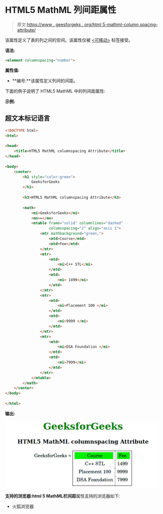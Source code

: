 # HTML5 MathML 列间距属性

> 原文:[https://www . geesforgeks . org/html 5-mathml-column spacing-attribute/](https://www.geeksforgeeks.org/html5-mathml-columnspacing-attribute/)

该属性定义了表的列之间的空间。该属性仅被 [<可移动>](https://www.geeksforgeeks.org/html5-mathml-mtable-tag/) 标签接受。

**语法:**

```html
<element columnspacing="number">

```

**属性值:**

*   **编号:**该属性定义列间的间距。

下面的例子说明了 HTML5 MathML 中的列间距属性:

**示例:**

## 超文本标记语言

```html
<!DOCTYPE html> 
<html> 

<head> 
    <title>HTML5 MathML columnspacing Attribute</title> 
</head> 

<body> 
    <center> 
        <h1 style="color:green"> 
            GeeksforGeeks 
        </h1> 

        <h3>HTML5 MathML columnspacing Attribute</h3> 

        <math> 
            <mi>GeeksforGeeks</mi> 
            <mo>=</mo> 
            <mtable frame="solid" columnlines="dashed" 
                    columnspacing="2" align="axis 1"> 
                <mtr mathbackground="green;"> 
                    <mtd>Course</mtd> 
                    <mtd>Fee</mtd> 
                </mtr> 
                <mtr> 
                    <mtd> 
                        <mi>C++ STL</mi> 
                    </mtd> 
                    <mtd> 
                        <mi> 1499</mi> 
                    </mtd> 
                </mtr> 
                <mtr> 
                    <mtd> 
                        <mi>Placement 100 </mi> 
                    </mtd> 
                    <mtd> 
                        <mi>9999 </mi> 
                    </mtd> 
                </mtr> 
                <mtr> 
                    <mtd> 
                        <mi>DSA Foundation </mi> 
                    </mtd> 
                    <mtd> 
                        <mi>7999</mi> 
                    </mtd> 
                </mtr> 
            </mtable> 
        </math> 
    </center> 
</body> 

</html> 
```

**输出:**

![](img/153bd03602e61649955285fe2c7417b4.png)

**支持的浏览器:**html 5 MathML**栏间距**属性支持的浏览器如下:

*   火狐浏览器